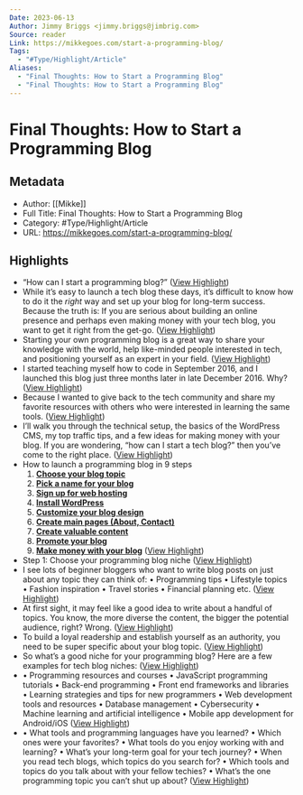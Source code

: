 ```yaml
---
Date: 2023-06-13
Author: Jimmy Briggs <jimmy.briggs@jimbrig.com>
Source: reader
Link: https://mikkegoes.com/start-a-programming-blog/
Tags:
  - "#Type/Highlight/Article"
Aliases:
  - "Final Thoughts: How to Start a Programming Blog"
  - "Final Thoughts: How to Start a Programming Blog"
---
```

# Final Thoughts: How to Start a Programming Blog

## Metadata
- Author: [[Mikke]]
- Full Title: Final Thoughts: How to Start a Programming Blog
- Category: #Type/Highlight/Article
- URL: https://mikkegoes.com/start-a-programming-blog/

## Highlights
- “How can I start a programming blog?” ([View Highlight](https://read.readwise.io/read/01h0egz2dj63rpqpg8kydncmer))
- While it’s easy to launch a tech blog these days, it’s difficult to know how to do it the *right* way and set up your blog for long-term success.
  Because the truth is:
  If you are serious about building an online presence and perhaps even making money with your tech blog, you want to get it right from the get-go. ([View Highlight](https://read.readwise.io/read/01h0egzkr7ptex3hj1a8jqwr8b))
- Starting your own programming blog is a great way to share your knowledge with the world, help like-minded people interested in tech, and positioning yourself as an expert in your field. ([View Highlight](https://read.readwise.io/read/01h0egzqmae71htmh9s4mk5arr))
- I started teaching myself how to code in September 2016, and I launched this blog just three months later in late December 2016.
  Why? ([View Highlight](https://read.readwise.io/read/01h0egzzmy0w7yevqnvht185sw))
- Because I wanted to give back to the tech community and share my favorite resources with others who were interested in learning the same tools. ([View Highlight](https://read.readwise.io/read/01h0eh05wyzcwwhw0jc4jhcjck))
- I’ll walk you through the technical setup, the basics of the WordPress CMS, my top traffic tips, and a few ideas for making money with your blog.
  If you are wondering, “how can I start a tech blog?” then you’ve come to the right place. ([View Highlight](https://read.readwise.io/read/01h0eh0dgwqh0pcd6hg9xzjtkg))
- How to launch a programming blog in 9 steps
  1. **[Choose your blog topic](https://mikkegoes.com/start-a-programming-blog#choose-topic)**
  2. **[Pick a name for your blog](https://mikkegoes.com/start-a-programming-blog#pick-domain-name)**
  3. **[Sign up for web hosting](https://mikkegoes.com/start-a-programming-blog#web-hosting)**
  4. **[Install WordPress](https://mikkegoes.com/start-a-programming-blog#install-wordpress)**
  5. **[Customize your blog design](https://mikkegoes.com/start-a-programming-blog#customize-design)**
  6. **[Create main pages (About, Contact)](https://mikkegoes.com/start-a-programming-blog#create-main-pages)**
  7. **[Create valuable content](https://mikkegoes.com/start-a-programming-blog#create-content)**
  8. **[Promote your blog](https://mikkegoes.com/start-a-programming-blog#promote-your-blog)**
  9. **[Make money with your blog](https://mikkegoes.com/start-a-programming-blog#make-money-blogging)** ([View Highlight](https://read.readwise.io/read/01h0eh0kaae600tf98jhq0myat))
- Step 1: Choose your programming blog niche ([View Highlight](https://read.readwise.io/read/01h0eh0qdse52jdjqhc8pce20d))
- I see lots of beginner bloggers who want to write blog posts on just about any topic they can think of:
  • Programming tips
  • Lifestyle topics
  • Fashion inspiration
  • Travel stories
  • Financial planning etc. ([View Highlight](https://read.readwise.io/read/01h0eh11x4t9br2h6z4qqr1p2h))
- At first sight, it may feel like a good idea to write about a handful of topics. You know, the more diverse the content, the bigger the potential audience, right?
  Wrong. ([View Highlight](https://read.readwise.io/read/01h0eh16d833a0ahde3dtq9vj0))
- To build a loyal readership and establish yourself as an authority, you need to be super specific about your blog topic. ([View Highlight](https://read.readwise.io/read/01h0eh1af0fvaw81nq6cwbhq9t))
- So what’s a good niche for your programming blog?
  Here are a few examples for tech blog niches: ([View Highlight](https://read.readwise.io/read/01h0eh1mnbw7eg3p6p42n5djwv))
- • Programming resources and courses
  • JavaScript programming tutorials
  • Back-end programming
  • Front end frameworks and libraries
  • Learning strategies and tips for new programmers
  • Web development tools and resources
  • Database management
  • Cybersecurity
  • Machine learning and artificial intelligence
  • Mobile app development for Android/iOS ([View Highlight](https://read.readwise.io/read/01h0eh2yxq6qznxzzxq11c2yfq))
- • What tools and programming languages have you learned?
  • Which ones were your favorites?
  • What tools do you enjoy working with and learning?
  • What’s your long-term goal for your tech journey?
  • When you read tech blogs, which topics do you search for?
  • Which tools and topics do you talk about with your fellow techies?
  • What’s the one programming topic you can’t shut up about? ([View Highlight](https://read.readwise.io/read/01h0eh36r15eypfcf17e7mvfxp))

